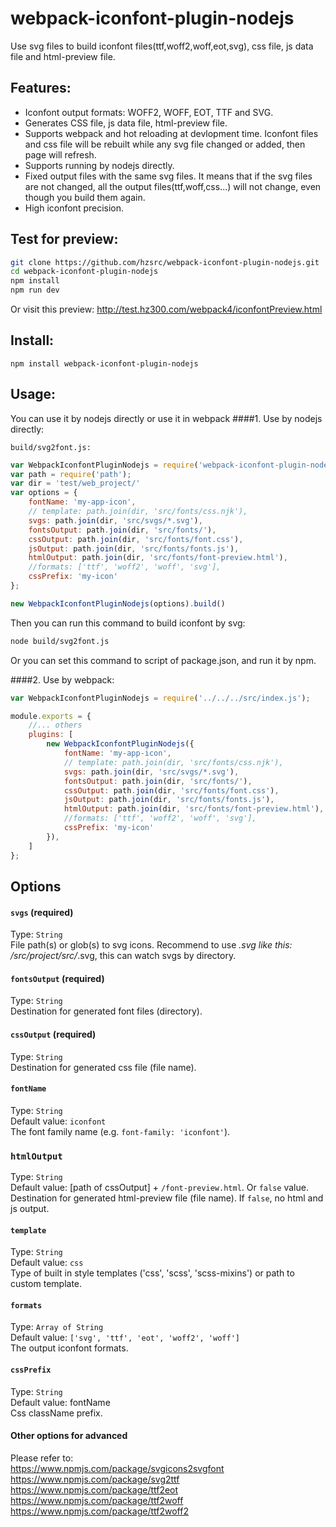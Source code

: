# webpack-iconfont-plugin-nodejs

Use svg files to build iconfont files(ttf,woff2,woff,eot,svg), css file, js data file and html-preview file.

## Features:

* Iconfont output formats: WOFF2, WOFF, EOT, TTF and SVG.
* Generates CSS file, js data file, html-preview file.
* Supports webpack and hot reloading at devlopment time. Iconfont files and css file will be rebuilt while any svg file changed or added, then page will refresh.
* Supports running by nodejs directly.
* Fixed output files with the same svg files. It means that if the svg files are not changed, all the output files(ttf,woff,css...) will not change, even though you build them again.
* High iconfont precision.

## Test for preview:
````bash
git clone https://github.com/hzsrc/webpack-iconfont-plugin-nodejs.git
cd webpack-iconfont-plugin-nodejs
npm install
npm run dev
````
Or visit this preview: http://test.hz300.com/webpack4/iconfontPreview.html


## Install:
`npm install webpack-iconfont-plugin-nodejs`


## Usage:
You can use it by nodejs directly or use it in webpack
####1. Use by nodejs directly:   

`build/svg2font.js:`

```js
var WebpackIconfontPluginNodejs = require('webpack-iconfont-plugin-nodejs');
var path = require('path');
var dir = 'test/web_project/'
var options = {
    fontName: 'my-app-icon',
    // template: path.join(dir, 'src/fonts/css.njk'),
    svgs: path.join(dir, 'src/svgs/*.svg'),
    fontsOutput: path.join(dir, 'src/fonts/'),
    cssOutput: path.join(dir, 'src/fonts/font.css'),
    jsOutput: path.join(dir, 'src/fonts/fonts.js'),
    htmlOutput: path.join(dir, 'src/fonts/font-preview.html'),
    //formats: ['ttf', 'woff2', 'woff', 'svg'],
    cssPrefix: 'my-icon'
};

new WebpackIconfontPluginNodejs(options).build()
```

Then you can run this command to build iconfont by svg:
```bash
node build/svg2font.js
```
Or you can set this command to script of package.json, and run it by npm.

####2. Use by webpack: 
```js
var WebpackIconfontPluginNodejs = require('../../../src/index.js');

module.exports = {
    //... others
    plugins: [
        new WebpackIconfontPluginNodejs({
            fontName: 'my-app-icon',
            // template: path.join(dir, 'src/fonts/css.njk'),
            svgs: path.join(dir, 'src/svgs/*.svg'),
            fontsOutput: path.join(dir, 'src/fonts/'),
            cssOutput: path.join(dir, 'src/fonts/font.css'),
            jsOutput: path.join(dir, 'src/fonts/fonts.js'),
            htmlOutput: path.join(dir, 'src/fonts/font-preview.html'),
            //formats: ['ttf', 'woff2', 'woff', 'svg'],
            cssPrefix: 'my-icon'
        }),
    ]
};

```

## Options

#### `svgs` (required)
Type: `String`    
File path(s) or glob(s) to svg icons. Recommend to use *.svg like this: /src/project/src/*.svg, this can watch svgs by directory.


#### `fontsOutput` (required)
Type: `String`    
Destination for generated font files (directory).


#### `cssOutput` (required)
Type: `String`    
Destination for generated css file (file name).

#### `fontName`
Type: `String`    
Default value: `iconfont`    
The font family name (e.g. `font-family: 'iconfont'`).


### `htmlOutput`
Type: `String`     
Default value: [path of cssOutput] + `/font-preview.html`. Or `false` value.    
Destination for generated html-preview file (file name). If `false`, no html and js output.

#### `template`
Type: `String`    
Default value: `css`    
Type of built in style templates ('css', 'scss', 'scss-mixins') or path to custom template.

#### `formats`
Type: `Array of String`     
Default value: `['svg', 'ttf', 'eot', 'woff2', 'woff']`    
The output iconfont formats.

#### `cssPrefix`
Type: `String`    
Default value: fontName    
Css className prefix.

#### Other options for advanced
Please refer to:    
https://www.npmjs.com/package/svgicons2svgfont    
https://www.npmjs.com/package/svg2ttf    
https://www.npmjs.com/package/ttf2eot    
https://www.npmjs.com/package/ttf2woff    
https://www.npmjs.com/package/ttf2woff2    
